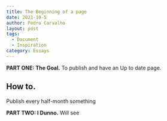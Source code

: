```yaml
---
title: The Beginning of a page
date: 2021-10-5
author: Pedro Carvalho
layout: post
tags:
  - Document
  - Inspiration
category: Essays
---
```


**PART ONE: The Goal.** To publish and have an Up to date page.

## How to.

Publish every half-month something

**PART TWO: I Dunno.** Will see